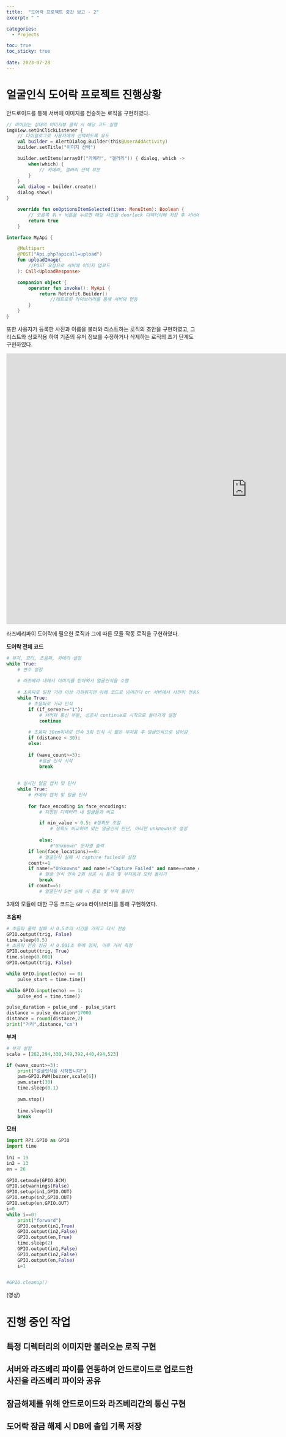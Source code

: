 ```yaml
---
title:  "도어락 프로젝트 중간 보고 - 2"
excerpt: " "

categories:
  - Projects

toc: true
toc_sticky: true
 
date: 2023-07-28
---
```


# 얼굴인식 도어락 프로젝트 진행상황
안드로이드를 통해 서버에 이미지를 전송하는 로직을 구현하였다.

```kotlin
// 비어있는 상태의 이미지뷰 클릭 시 해당 코드 실행
imgView.setOnClickListener {
    // 다이얼로그로 사용자에게 선택하도록 유도
    val builder = AlertDialog.Builder(this@UserAddActivity)
    builder.setTitle("이미지 선택")

    builder.setItems(arrayOf("카메라", "갤러리")) { dialog, which ->
        when(which) {
            // 카메라, 갤러리 선택 부분
        }
    }
    val dialog = builder.create()
    dialog.show()
}
```

```kotlin
    override fun onOptionsItemSelected(item: MenuItem): Boolean {
        // 오른쪽 위 + 버튼을 누르면 해당 사진을 doorlock 디렉터리에 저장 후 서버에 업로드
        return true
    }
```

```kotlin
interface MyApi {

    @Multipart
    @POST("Api.php?apicall=upload")
    fun uploadImage(
        //POST 요청으로 서버에 이미지 업로드
    ): Call<UploadResponse>

    companion object {
        operator fun invoke(): MyApi {
            return Retrofit.Builder()
                //래트로핏 라이브러리를 통해 서버와 연동
        }
    }
}
```

또한 사용자가 등록한 사진과 이름을 불러와 리스트하는 로직의 초안을 구현하였고, 그 리스트와 상호작용 하여 기존의 유저 정보를 수정하거나 삭제하는 로직의 초기 단계도 구현하였다.

<iframe width="1257" height="707" src="https://www.youtube.com/embed/Buyi_5qQEgQ" title="졸업작품 중간 보고 영상 - 안드로이드" frameborder="0" allow="accelerometer; autoplay; clipboard-write; encrypted-media; gyroscope; picture-in-picture; web-share" allowfullscreen></iframe>

라즈베리파이 도어락에 필요한 로직과 그에 따른 모듈 작동 로직을 구현하였다.

**도어락 전체 코드**

```py
# 부저, 모터, 초음파, 카메라 설정
while True:
    # 변수 설정
    
    # 라즈베리 내에서 이미지를 받아와서 얼굴인식을 수행
    
    # 초음파로 일정 거리 이상 가까워지면 아래 코드로 넘어간다 or 서버에서 사진이 전송되면 continue로 다시 처음으로 돌아간다
    while True:
        # 초음파로 거리 인식
        if (if_server=="1"):
            # 서버와 통신 부분, 성공시 continue로 시작으로 돌아가게 설정
            continue
        
        # 초음파 30cm이내로 연속 3회 인식 시 짧은 부저음 후 얼굴인식으로 넘어감
        if (distance < 30):
        else:
    	
        if (wave_count>=3):
            #얼굴 인식 시작
            break
        
    
    # 실시간 얼굴 캡처 및 인식
    while True:
        # 카메라 캡처 및 얼굴 인식
        
        for face_encoding in face_encodings:
            # 지정된 디렉터리 내 얼굴들과 비교

            if min_value < 0.5: #정확도 조절
                # 정확도 비교하여 맞는 얼굴인지 판단, 아니면 unknowns로 설정
                
            else:
                #"Unknown" 문자열 출력
        if len(face_locations)==0:
            # 얼굴인식 실패 시 capture failed로 설정
        count+=1
        if name!="Unknowns" and name!="Capture Failed" and name==name_compare:
            # 얼굴 인식 연속 2회 성공 시 통과 및 부저음과 모터 돌리기
            break
        if count==5:
            # 얼굴인식 5번 실패 시 종료 및 부저 울리기
```

3개의 모듈에 대한 구동 코드는 `GPIO` 라이브러리를 통해 구현하였다. 

**초음파**

```py
# 초음파 출력 실패 시 0.5초의 시간을 가지고 다시 전송
GPIO.output(trig, False)
time.sleep(0.5)
# 초음파 전송 성공 시 0.001초 후에 정지, 이후 거리 측정
GPIO.output(trig, True)
time.sleep(0.001)
GPIO.output(trig, False)

while GPIO.input(echo) == 0:
    pulse_start = time.time()

while GPIO.input(echo) == 1:
    pulse_end = time.time()

pulse_duration = pulse_end - pulse_start
distance = pulse_duration*17000
distance = round(distance,2)
print("거리",distance,"cm")
```

**부저**

```py
# 부저 설정
scale = [262,294,330,349,392,440,494,523]

if (wave_count>=3):
    print("얼굴인식을 시작합니다")
    pwm=GPIO.PWM(buzzer,scale[6])
    pwm.start(30)
    time.sleep(0.1)
    
    pwm.stop()
    
    time.sleep(1)
    break
```

**모터**

```py
import RPi.GPIO as GPIO
import time
 
in1 = 19
in2 = 13
en = 26
 
GPIO.setmode(GPIO.BCM)
GPIO.setwarnings(False)
GPIO.setup(in1,GPIO.OUT)
GPIO.setup(in2,GPIO.OUT)
GPIO.setup(en,GPIO.OUT)
i=0
while i==0:
	print("forward")
	GPIO.output(in1,True)
	GPIO.output(in2,False)
	GPIO.output(en,True)
	time.sleep(2)
	GPIO.output(in1,False)
	GPIO.output(in2,False)
	GPIO.output(en,False)
	i=1
	

#GPIO.cleanup()
```


(영상)

# 진행 중인 작업

## 특정 디렉터리의 이미지만 불러오는 로직 구현

## 서버와 라즈베리 파이를 연동하여 안드로이드로 업로드한 사진을 라즈베리 파이와 공유

## 잠금해제를 위해 안드로이드와 라즈베리간의 통신 구현

## 도어락 잠금 해제 시 DB에 출입 기록 저장